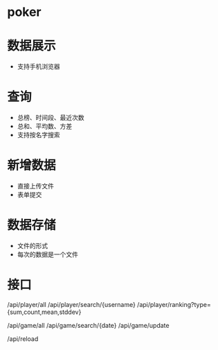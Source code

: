 poker
=====

# 数据展示
- 支持手机浏览器

# 查询
- 总榜、时间段、最近次数
- 总和、平均数、方差
- 支持按名字搜索

# 新增数据
- 直接上传文件
- 表单提交

# 数据存储
- 文件的形式
- 每次的数据是一个文件

# 接口
/api/player/all
/api/player/search/{username}
/api/player/ranking?type={sum,count,mean,stddev}

/api/game/all
/api/game/search/{date}
/api/game/update

/api/reload

